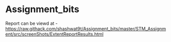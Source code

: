 # Assignment_bits

Report can be viewd at - https://raw.githack.com/shashwat9t/Assignment_bits/master/STM_Assignment/src/screenShots/ExtentReportResults.html
